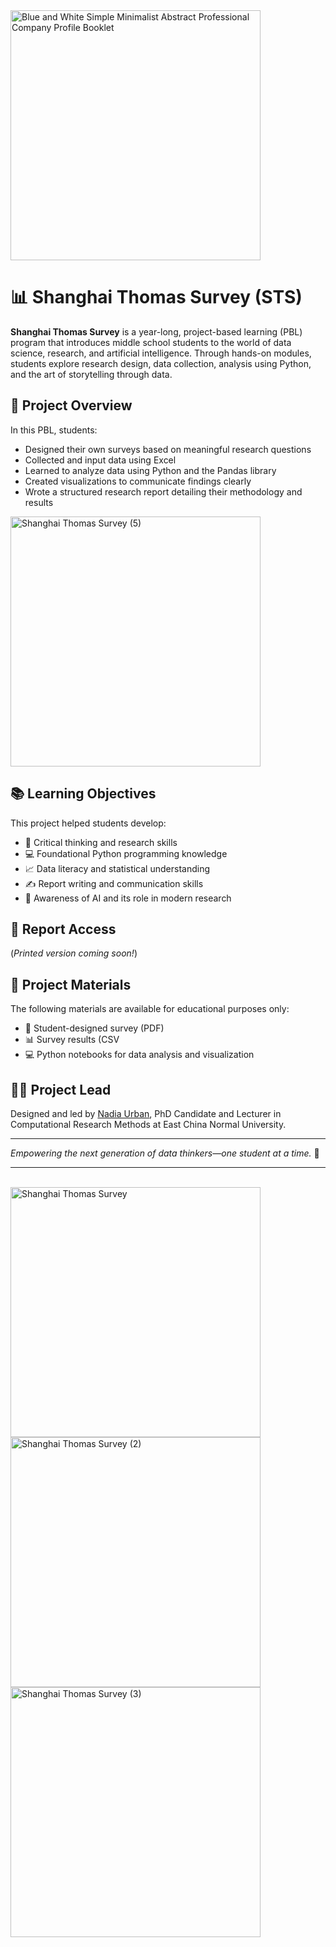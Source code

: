 
<img src="https://github.com/user-attachments/assets/0269553c-a634-49f4-b59c-035417fe7693" alt="Blue and White Simple Minimalist Abstract Professional Company Profile Booklet" width="400"/>

# 📊 Shanghai Thomas Survey (STS)

**Shanghai Thomas Survey** is a year-long, project-based learning (PBL) program that introduces middle school students to the world of data science, research, and artificial intelligence. Through hands-on modules, students explore research design, data collection, analysis using Python, and the art of storytelling through data.

## 🚀 Project Overview

In this PBL, students:

- Designed their own surveys based on meaningful research questions
- Collected and input data using Excel
- Learned to analyze data using Python and the Pandas library
- Created visualizations to communicate findings clearly
- Wrote a structured research report detailing their methodology and results

  
<img src="https://github.com/user-attachments/assets/853cb2db-ffe6-4a56-841d-1e7ef87606ce" alt="Shanghai Thomas Survey (5)" width="400"/>
<br>

  

## 📚 Learning Objectives

This project helped students develop:

- 🧠 Critical thinking and research skills  
- 💻 Foundational Python programming knowledge  
- 📈 Data literacy and statistical understanding  
- ✍️ Report writing and communication skills  
- 🤖 Awareness of AI and its role in modern research  

## 🧾 Report Access
  
(*Printed version coming soon!*)

## 📁 Project Materials

The following materials are available for educational purposes only:

- 📝 Student-designed survey (PDF)  
- 📊 Survey results (CSV  
- 💻 Python notebooks for data analysis and visualization

## 👩‍🏫 Project Lead

Designed and led by [Nadia Urban](#), PhD Candidate and Lecturer in Computational Research Methods at East China Normal University.

---

*Empowering the next generation of data thinkers—one student at a time.* 🌟

---
<br>
<img src="https://github.com/user-attachments/assets/b6be0444-6140-400d-8652-ce61b7489967" alt="Shanghai Thomas Survey" width="400"/>
<br>
<img src="https://github.com/user-attachments/assets/c1e1f4ff-386d-435a-aa1f-9e44ef5811e2" alt="Shanghai Thomas Survey (2)" width="400"/>
<br>
<img src="https://github.com/user-attachments/assets/f9670e05-139c-40bb-a54d-33ffced3ac4a" alt="Shanghai Thomas Survey (3)" width="400"/>



